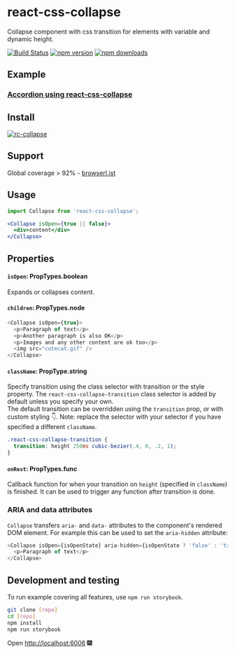 # react-css-collapse
Collapse component with css transition for elements with variable and dynamic height.

[![Build Status](https://travis-ci.org/SparebankenVest/react-css-collapse.svg?branch=master)](https://travis-ci.org/SparebankenVest/react-css-collapse)
[![npm version](https://img.shields.io/npm/v/react-css-collapse.svg?style=flat-square)](https://www.npmjs.com/package/react-css-collapse)
[![npm downloads](https://img.shields.io/npm/dm/react-css-collapse.svg?style=flat-square)](https://www.npmjs.com/package/react-css-collapse)

## Example
### [Accordion using react-css-collapse](https://codesandbox.io/embed/accordion-using-react-css-collapse-w5r1e)

## Install
[![rc-collapse](https://nodei.co/npm/react-css-collapse.png)](https://npmjs.org/package/react-css-collapse)

## Support
Global coverage > 92% - [browserl.ist](https://browserl.ist/?q=%22%3E0.2%25%22%2C%22not+dead%22%2C%22not+op_mini+all%22%2C%22ios_saf+%3E%3D+10%22)

## Usage

```jsx
import Collapse from 'react-css-collapse';

<Collapse isOpen={true || false}>
  <div>content</div>
</Collapse>
```

## Properties

#### `isOpen`: PropTypes.boolean

Expands or collapses content.

#### `children`: PropTypes.node

```js
<Collapse isOpen={true}>
  <p>Paragraph of text</p>
  <p>Another paragraph is also OK</p>
  <p>Images and any other content are ok too</p>
  <img src="cutecat.gif" />
</Collapse>
```

#### `className`: PropType.string
Specify transition using the class selector with transition or the style property.
The `react-css-collapse-transition` class selector is added by default unless you specify your own.  
The default transition can be overridden using the `transition` prop, or with custom styling 👇. Note: replace the selector with your selector if you have specified a different `className`.

```scss
.react-css-collapse-transition {
  transition: height 250ms cubic-bezier(.4, 0, .2, 1);
}
```

#### `onRest`: PropTypes.func
Callback function for when your transition on `height` (specified in `className`) is finished. It can be used to trigger any function after transition is done.

### ARIA and data attributes

`Collapse` transfers `aria-` and `data-` attributes to the component's rendered DOM element. For example this can be used to set the `aria-hidden` attribute:

```js
<Collapse isOpen={isOpenState} aria-hidden={isOpenState ? 'false' : 'true'}>
  <p>Paragraph of text</p>
</Collapse>
```

## Development and testing
To run example covering all features, use `npm run storybook`.

```bash
git clone [repo]
cd [repo]
npm install
npm run storybook
```
Open [http://localhost:6006](http://localhost:6006) 🎆
